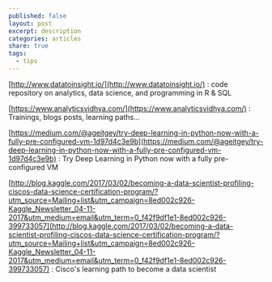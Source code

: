 ```yaml
---
published: false
layout: post
excerpt: description
categories: articles
share: true
tags:
  - tips
---
```

[http://www.datatoinsight.io/](http://www.datatoinsight.io/) : code repository on analytics, data science, and programming in R & SQL 

[https://www.analyticsvidhya.com/](https://www.analyticsvidhya.com/) : Trainings, blogs posts, learning paths...

[https://medium.com/@ageitgey/try-deep-learning-in-python-now-with-a-fully-pre-configured-vm-1d97d4c3e9b](https://medium.com/@ageitgey/try-deep-learning-in-python-now-with-a-fully-pre-configured-vm-1d97d4c3e9b) : Try Deep Learning in Python now with a fully pre-configured VM

[http://blog.kaggle.com/2017/03/02/becoming-a-data-scientist-profiling-ciscos-data-science-certification-program/?utm_source=Mailing+list&utm_campaign=8ed002c926-Kaggle_Newsletter_04-11-2017&utm_medium=email&utm_term=0_f42f9df1e1-8ed002c926-399733057](http://blog.kaggle.com/2017/03/02/becoming-a-data-scientist-profiling-ciscos-data-science-certification-program/?utm_source=Mailing+list&utm_campaign=8ed002c926-Kaggle_Newsletter_04-11-2017&utm_medium=email&utm_term=0_f42f9df1e1-8ed002c926-399733057) : Cisco's learning path to become a data scientist